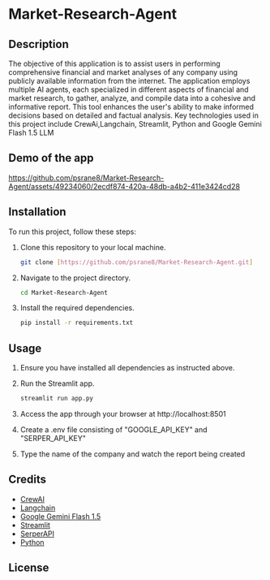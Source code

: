 # Market-Research-Agent

## Description

The objective of this application is to assist users in performing comprehensive financial and market analyses of any company using publicly available information from the internet. The application employs multiple AI agents, each specialized in different aspects of financial and market research, to gather, analyze, and compile data into a cohesive and informative report. This tool enhances the user's ability to make informed decisions based on detailed and factual analysis. Key technologies used in this project include CrewAi,Langchain, Streamlit, Python and Google Gemini Flash 1.5 LLM 

## Demo of the app

https://github.com/psrane8/Market-Research-Agent/assets/49234060/2ecdf874-420a-48db-a4b2-411e3424cd28

## Installation

To run this project, follow these steps:

1. Clone this repository to your local machine.
   ```bash
   git clone [https://github.com/psrane8/Market-Research-Agent.git]
   ```

2. Navigate to the project directory.
   ```bash
   cd Market-Research-Agent
   ```

3. Install the required dependencies.
   ```bash
   pip install -r requirements.txt
   ```

## Usage

1. Ensure you have installed all dependencies as instructed above.

2. Run the Streamlit app.
   ```bash
   streamlit run app.py
   ```

3. Access the app through your browser at http://localhost:8501

4. Create a .env file consisting of "GOOGLE_API_KEY" and "SERPER_API_KEY"
   
5. Type the name of the company and watch the report being created


## Credits

- [CrewAI](https://www.crewai.com/)
- [Langchain](https://www.langchain.com/)
- [Google Gemini Flash 1.5](https://deepmind.google/technologies/gemini/flash/)
- [Streamlit](https://streamlit.io/)
- [SerperAPI](https://serper.dev/)
- [Python](https://www.python.org/)

## License


```
